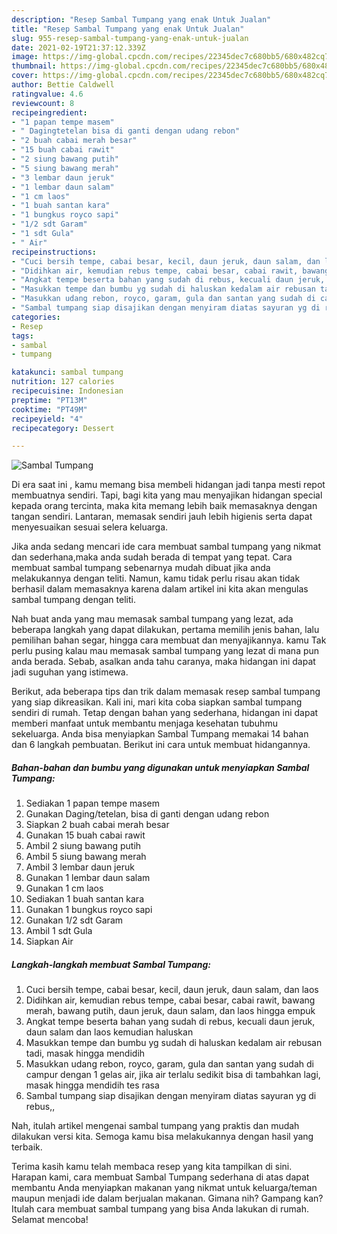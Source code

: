 ```yaml
---
description: "Resep Sambal Tumpang yang enak Untuk Jualan"
title: "Resep Sambal Tumpang yang enak Untuk Jualan"
slug: 955-resep-sambal-tumpang-yang-enak-untuk-jualan
date: 2021-02-19T21:37:12.339Z
image: https://img-global.cpcdn.com/recipes/22345dec7c680bb5/680x482cq70/sambal-tumpang-foto-resep-utama.jpg
thumbnail: https://img-global.cpcdn.com/recipes/22345dec7c680bb5/680x482cq70/sambal-tumpang-foto-resep-utama.jpg
cover: https://img-global.cpcdn.com/recipes/22345dec7c680bb5/680x482cq70/sambal-tumpang-foto-resep-utama.jpg
author: Bettie Caldwell
ratingvalue: 4.6
reviewcount: 8
recipeingredient:
- "1 papan tempe masem"
- " Dagingtetelan bisa di ganti dengan udang rebon"
- "2 buah cabai merah besar"
- "15 buah cabai rawit"
- "2 siung bawang putih"
- "5 siung bawang merah"
- "3 lembar daun jeruk"
- "1 lembar daun salam"
- "1 cm laos"
- "1 buah santan kara"
- "1 bungkus royco sapi"
- "1/2 sdt Garam"
- "1 sdt Gula"
- " Air"
recipeinstructions:
- "Cuci bersih tempe, cabai besar, kecil, daun jeruk, daun salam, dan laos"
- "Didihkan air, kemudian rebus tempe, cabai besar, cabai rawit, bawang merah, bawang putih, daun jeruk, daun salam, dan laos hingga empuk"
- "Angkat tempe beserta bahan yang sudah di rebus, kecuali daun jeruk, daun salam dan laos kemudian haluskan"
- "Masukkan tempe dan bumbu yg sudah di haluskan kedalam air rebusan tadi, masak hingga mendidih"
- "Masukkan udang rebon, royco, garam, gula dan santan yang sudah di campur dengan 1 gelas air, jika air terlalu sedikit bisa di tambahkan lagi, masak hingga mendidih tes rasa"
- "Sambal tumpang siap disajikan dengan menyiram diatas sayuran yg di rebus,,"
categories:
- Resep
tags:
- sambal
- tumpang

katakunci: sambal tumpang 
nutrition: 127 calories
recipecuisine: Indonesian
preptime: "PT13M"
cooktime: "PT49M"
recipeyield: "4"
recipecategory: Dessert

---
```



![Sambal Tumpang](https://img-global.cpcdn.com/recipes/22345dec7c680bb5/680x482cq70/sambal-tumpang-foto-resep-utama.jpg)

Di era  saat ini , kamu memang bisa membeli hidangan jadi tanpa mesti repot membuatnya sendiri. Tapi, bagi kita yang mau menyajikan hidangan special kepada orang tercinta, maka kita memang lebih baik memasaknya dengan tangan sendiri. Lantaran, memasak sendiri jauh lebih higienis serta dapat menyesuaikan sesuai selera keluarga.

Jika anda sedang mencari ide cara membuat sambal tumpang yang nikmat dan sederhana,maka anda sudah berada di tempat yang tepat. Cara membuat sambal tumpang  sebenarnya mudah dibuat jika anda melakukannya dengan teliti. Namun, kamu tidak perlu risau akan tidak berhasil dalam memasaknya 
karena dalam artikel ini kita akan mengulas sambal tumpang dengan teliti.  



Nah buat anda yang mau memasak sambal tumpang yang lezat, ada beberapa langkah yang dapat dilakukan, pertama memilih jenis bahan, lalu pemilihan bahan segar, hingga cara membuat dan menyajikannya. kamu Tak perlu pusing kalau mau memasak sambal tumpang yang lezat di mana pun anda berada. Sebab, asalkan anda  tahu caranya, maka hidangan ini dapat jadi suguhan yang istimewa.

Berikut, ada beberapa tips dan trik dalam memasak resep sambal tumpang yang siap dikreasikan. Kali ini, mari kita coba siapkan sambal tumpang sendiri di rumah. Tetap dengan bahan yang sederhana, hidangan ini dapat memberi manfaat untuk membantu menjaga kesehatan tubuhmu sekeluarga. Anda bisa menyiapkan Sambal Tumpang memakai 14 bahan dan 6 langkah pembuatan. Berikut ini cara untuk membuat hidangannya.

<!--inarticleads1-->

##### Bahan-bahan dan bumbu yang digunakan untuk menyiapkan Sambal Tumpang:

1. Sediakan 1 papan tempe masem
1. Gunakan  Daging/tetelan, bisa di ganti dengan udang rebon
1. Siapkan 2 buah cabai merah besar
1. Gunakan 15 buah cabai rawit
1. Ambil 2 siung bawang putih
1. Ambil 5 siung bawang merah
1. Ambil 3 lembar daun jeruk
1. Gunakan 1 lembar daun salam
1. Gunakan 1 cm laos
1. Sediakan 1 buah santan kara
1. Gunakan 1 bungkus royco sapi
1. Gunakan 1/2 sdt Garam
1. Ambil 1 sdt Gula
1. Siapkan  Air




<!--inarticleads2-->

##### Langkah-langkah membuat Sambal Tumpang:

1. Cuci bersih tempe, cabai besar, kecil, daun jeruk, daun salam, dan laos
1. Didihkan air, kemudian rebus tempe, cabai besar, cabai rawit, bawang merah, bawang putih, daun jeruk, daun salam, dan laos hingga empuk
1. Angkat tempe beserta bahan yang sudah di rebus, kecuali daun jeruk, daun salam dan laos kemudian haluskan
1. Masukkan tempe dan bumbu yg sudah di haluskan kedalam air rebusan tadi, masak hingga mendidih
1. Masukkan udang rebon, royco, garam, gula dan santan yang sudah di campur dengan 1 gelas air, jika air terlalu sedikit bisa di tambahkan lagi, masak hingga mendidih tes rasa
1. Sambal tumpang siap disajikan dengan menyiram diatas sayuran yg di rebus,,




Nah, itulah artikel mengenai  sambal tumpang  yang praktis dan mudah dilakukan versi kita. Semoga kamu bisa melakukannya dengan hasil yang terbaik. 

Terima kasih kamu telah membaca resep yang kita tampilkan di sini. Harapan kami, cara membuat  Sambal Tumpang sederhana di atas dapat membantu Anda menyiapkan makanan yang nikmat untuk keluarga/teman maupun menjadi ide dalam berjualan makanan. Gimana nih? Gampang kan? Itulah cara membuat sambal tumpang yang bisa Anda lakukan di rumah. Selamat mencoba!

